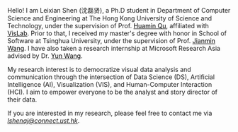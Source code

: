 Hello! I am Leixian Shen (沈磊贤), a Ph.D student in Department of Computer Science and Engineering at The Hong Kong University of Science and Technology, under the supervision of Prof. [<font color=Black>Huamin Qu</font>](http://www.huamin.org/), affiliated with [<font color=Black>VisLab</font>](http://vis.cse.ust.hk/). Prior to that, I received my master's degree with honor in School of Software at Tsinghua University, under the supervision of Prof. [<font color=Black>Jianmin Wang</font>](https://www.thss.tsinghua.edu.cn/en/faculty/jianminwang.htm). I have also taken a research internship at Microsoft Research Asia advised by Dr. [<font color=Black>Yun Wang</font>](https://www.microsoft.com/en-us/research/people/wangyun/).

My research interest is to democratize visual data analysis and communication through the intersection of Data Science (DS), Artificial Intelligence (AI), Visualization (VIS), and Human-Computer Interaction (HCI). I aim to empower everyone to be the analyst and story director of their data.

<!-- especially on Human-AI Collaboration, AI for Visualization, Text-Visual Interplay, and Intelligent Data Visualization Creation. -->

If you are interested in my research, please feel free to contact me via *<u>lshenaj@connect.ust.hk</u>*.

<!-- [<font color=Black>VisLab</font>](http://vis.cse.ust.hk/) -->
